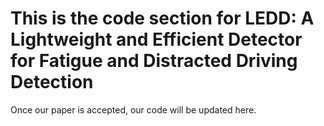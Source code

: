 # This is the code section for LEDD: A Lightweight and Efficient Detector for Fatigue and Distracted Driving Detection

Once our paper is accepted, our code will be updated here.
